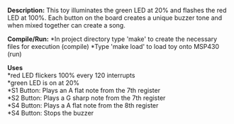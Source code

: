 **Description:**
	This toy illuminates the green LED at 20% and flashes the red LED at 100%.  Each button on the board creates a unique buzzer tone and when mixed together can create a song.

**Compile/Run:**
	*In project directory type 'make' to create the necessary files for execution (compile)
	*Type 'make load' to load toy onto MSP430 (run)

**Uses**
	<br />
	*red LED flickers 100% every 120 interrupts<br />
	*green LED is on at 20% <br />
	*S1 Button: Plays an A flat note from the 7th register <br />
	*S2 Button: Plays a G sharp note from the 7th register <br />
	*S4 Button: Plays a A flat note from the 8th register <br />
	*S4 Button: Stops the buzzer <br />
